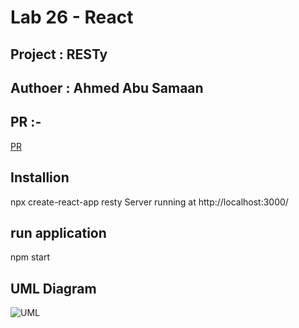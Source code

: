 # Lab 26 - React

## Project : RESTy

## Authoer : Ahmed Abu Samaan
## PR :-
[PR]()

## Installion

npx create-react-app resty
Server running at http://localhost:3000/

## run application

npm start

## UML Diagram
![UML](/assest/UML26.png)


